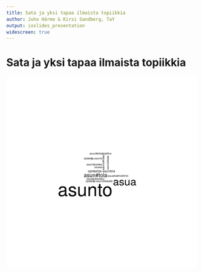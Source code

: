 ```yaml
---
title: Sata ja yksi tapaa ilmaista topiikkia
author: Juho Härme & Kirsi Sandberg, TaY
output: ioslides_presentation
widescreen: true
---
```





# Sata ja yksi tapaa ilmaista topiikkia


![plot of chunk unnamed-chunk-1](figure/unnamed-chunk-1-1.png)




